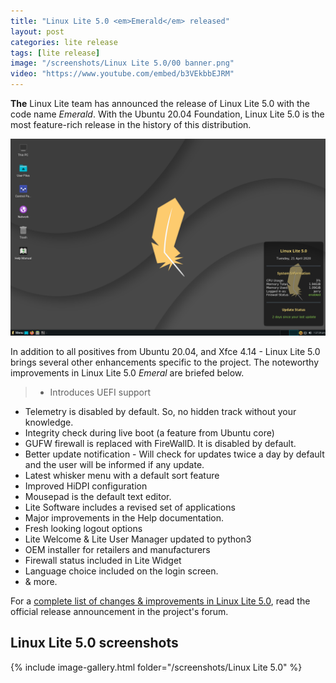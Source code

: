 ```yaml
---
title: "Linux Lite 5.0 <em>Emerald</em> released"
layout: post
categories: lite release
tags: [lite release]
image: "/screenshots/Linux Lite 5.0/00 banner.png"
video: "https://www.youtube.com/embed/b3VEkbbEJRM"
---
```


**The** Linux Lite team has announced the release of Linux Lite 5.0 with the code name *Emerald*. With the Ubuntu 20.04 Foundation, Linux Lite 5.0 is the most feature-rich release in the history of this distribution.

![Linux Lite 5.0 Preview](/assets/images/post-images/linuxlite/5.0.png)

In addition to all positives from Ubuntu 20.04, and Xfce 4.14 - Linux Lite 5.0 brings several other enhancements specific to the project. The noteworthy improvements in Linux Lite 5.0 *Emeral* are briefed below.
> - Introduces UEFI support
- Telemetry is disabled by default. So, no hidden track without your knowledge.
- Integrity check during live boot (a feature from Ubuntu core)
- GUFW firewall is replaced with FireWallD. It is disabled by default.
- Better update notification - Will check for updates twice a day by default and the user will be informed if any update. 
- Latest whisker menu with a default sort feature
- Improved HiDPI configuration
- Mousepad is the default text editor.
- Lite Software includes a revised set of applications
- Major improvements in the Help documentation.
- Fresh looking logout options
- Lite Welcome & Lite User Manager updated to python3
- OEM installer for retailers and manufacturers
- Firewall status included in Lite Widget
- Language choice included on the login screen.
- & more.

For a [complete list of changes & improvements in Linux Lite 5.0](https://www.linuxliteos.com/forums/release-announcements/linux-lite-5-0-final-released/), read the official release announcement in the project's forum.

## Linux Lite 5.0 screenshots
{% include image-gallery.html folder="/screenshots/Linux Lite 5.0" %}